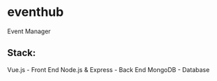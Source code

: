 # eventhub
Event Manager
## Stack: 
Vue.js - Front End
Node.js & Express - Back End
MongoDB - Database
